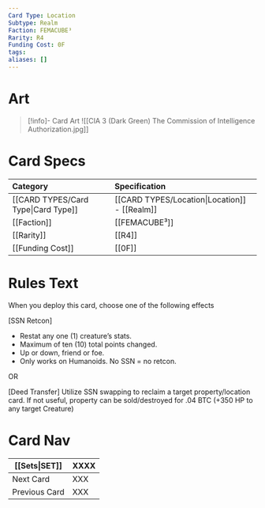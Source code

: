 ```yaml
---
Card Type: Location
Subtype: Realm
Faction: FEMACUBE³
Rarity: R4
Funding Cost: 0F
tags: 
aliases: []
---
```

# Art

> [!info]- Card Art
> ![[CIA 3 (Dark Green) The Commission of Intelligence Authorization.jpg]]

# Card Specs

| Category | Specification| 
| :--- | :--- |
| [[CARD TYPES/Card Type\|Card Type]] | [[CARD TYPES/Location\|Location]] - [[Realm]] |  
| [[Faction]] | [[FEMACUBE³]] |  
| [[Rarity]] | [[R4]] |  
| [[Funding Cost]] | [[0F]] | 

# Rules Text  

When you deploy this card, choose one of the following effects  
  
[SSN Retcon] 
- Restat any one (1) creature’s stats.
- Maximum of ten (10) total points changed.
- Up or down, friend or foe.
- Only works on Humanoids. No SSN = no retcon.

OR

[Deed Transfer] 
Utilize SSN swapping to reclaim a target property/location card. 
If not useful, property can be sold/destroyed for .04 BTC (+350 HP to any target Creature)


# Card Nav

| [[Sets\|SET]]           | XXXX |
| ------------- | ------------------------------ |
| Next Card     | XXX |
| Previous Card | XXX |



